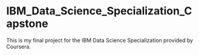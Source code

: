 # IBM_Data_Science_Specialization_Capstone

This is my final project for the IBM Data Science Specialization provided by Coursera. 

